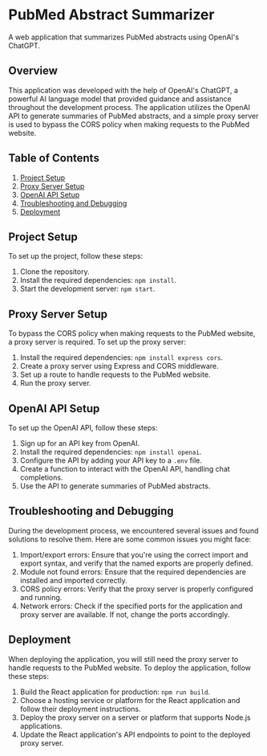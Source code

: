 # PubMed Abstract Summarizer

A web application that summarizes PubMed abstracts using OpenAI's ChatGPT.

## Overview

This application was developed with the help of OpenAI's ChatGPT, a powerful AI language model that provided guidance and assistance throughout the development process. The application utilizes the OpenAI API to generate summaries of PubMed abstracts, and a simple proxy server is used to bypass the CORS policy when making requests to the PubMed website.

## Table of Contents

1. [Project Setup](#project-setup)
2. [Proxy Server Setup](#proxy-server-setup)
3. [OpenAI API Setup](#openai-api-setup)
4. [Troubleshooting and Debugging](#troubleshooting-and-debugging)
5. [Deployment](#deployment)

## Project Setup

To set up the project, follow these steps:

1. Clone the repository.
2. Install the required dependencies: `npm install`.
3. Start the development server: `npm start`.

## Proxy Server Setup

To bypass the CORS policy when making requests to the PubMed website, a proxy server is required. To set up the proxy server:

1. Install the required dependencies: `npm install express cors`.
2. Create a proxy server using Express and CORS middleware.
3. Set up a route to handle requests to the PubMed website.
4. Run the proxy server.

## OpenAI API Setup

To set up the OpenAI API, follow these steps:

1. Sign up for an API key from OpenAI.
2. Install the required dependencies: `npm install openai`.
3. Configure the API by adding your API key to a `.env` file.
4. Create a function to interact with the OpenAI API, handling chat completions.
5. Use the API to generate summaries of PubMed abstracts.

## Troubleshooting and Debugging

During the development process, we encountered several issues and found solutions to resolve them. Here are some common issues you might face:

1. Import/export errors: Ensure that you're using the correct import and export syntax, and verify that the named exports are properly defined.
2. Module not found errors: Ensure that the required dependencies are installed and imported correctly.
3. CORS policy errors: Verify that the proxy server is properly configured and running.
4. Network errors: Check if the specified ports for the application and proxy server are available. If not, change the ports accordingly.

## Deployment

When deploying the application, you will still need the proxy server to handle requests to the PubMed website. To deploy the application, follow these steps:

1. Build the React application for production: `npm run build`.
2. Choose a hosting service or platform for the React application and follow their deployment instructions.
3. Deploy the proxy server on a server or platform that supports Node.js applications.
4. Update the React application's API endpoints to point to the deployed proxy server.
